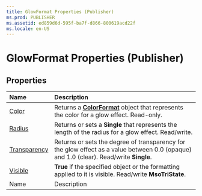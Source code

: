 ```yaml
---
title: GlowFormat Properties (Publisher)
ms.prod: PUBLISHER
ms.assetid: ed859d6d-595f-ba7f-d866-800619acd22f
ms.locale: en-US
---
```



# GlowFormat Properties (Publisher)

## Properties



|**Name**|**Description**|
|:-----|:-----|
| [Color](glowformat.color-property-publisher.md)|Returns a  **[ColorFormat](colorformat-object-publisher.md)** object that represents the color for a glow effect. Read-only.|
| [Radius](glowformat.radius-property-publisher.md)|Returns or sets a  **Single** that represents the length of the radius for a glow effect. Read/write.|
| [Transparency](glowformat.transparency-property-publisher.md)|Returns or sets the degree of transparency for the glow effect as a value between 0.0 (opaque) and 1.0 (clear). Read/write  **Single**.|
| [Visible](glowformat.visible-property-publisher.md)| **True** if the specified object or the formatting applied to it is visible. Read/write **MsoTriState**.|
|Name|Description|

